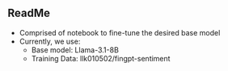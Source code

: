 ## ReadMe
- Comprised of notebook to fine-tune the desired base model
- Currently, we use:
     - Base model: Llama-3.1-8B
     - Training Data: llk010502/fingpt-sentiment
